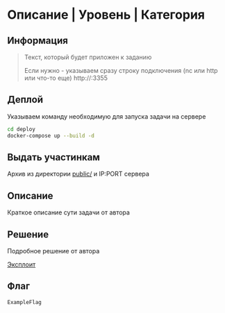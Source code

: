 # Описание | Уровень | Категория

## Информация

> Текст, который будет приложен к заданию
>
> Если нужно - указываем сразу строку подключения (nc или http или что-то еще)
> http://<ip>:3355

## Деплой

Указываем команду необходимую для запуска задачи на сервере

```sh
cd deploy
docker-compose up --build -d
```

## Выдать участинкам

Архив из директории [public/](public/) и IP:PORT сервера

## Описание

Краткое описание сути задачи от автора

## Решение

Подробное решение от автора

[Эксплоит](solve/solve.py)

## Флаг

`ExampleFlag`

